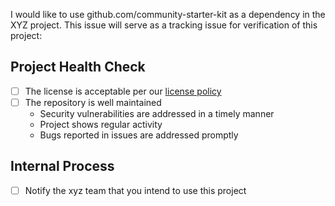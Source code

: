 I would like to use github.com/community-starter-kit as a dependency in the XYZ project. This issue will serve as a tracking issue for verification of this project:

## Project Health Check

- [ ] The license is acceptable per our [license policy](docs/license-policy.md)
- [ ] The repository is well maintained
  - Security vulnerabilities are addressed in a timely manner
  - Project shows regular activity
  - Bugs reported in issues are addressed promptly

## Internal Process

- [ ] Notify the xyz team that you intend to use this project
